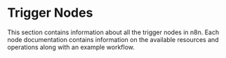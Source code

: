 # Trigger Nodes

This section contains information about all the trigger nodes in n8n. Each node documentation contains information on the available resources and operations along with an example workflow.


<NodeCard items="items" />


<script>
export default {
	data () {
		return {
			items: []
		}
	},
	beforeMount() {
		fetch('https://api-staging.n8n.io/graphql', {
			method: 'POST',
			headers: {
				'Content-Type': 'application/json',
			},
			body: JSON.stringify({
				query: `
					query GetRegularNodes{
						nodes(where: {displayName_contains:"Trigger", categories:{name_ncontains: "Core Nodes"}}, sort:"displayName"){
							name
							displayName
							iconData
						}
					}
				`
			})
		})
		.then(response => response.json())
		.then(res => {
			this.$data.items = res.data.nodes
		})
		.catch(error => console.log(error))
	}
}
</script>
